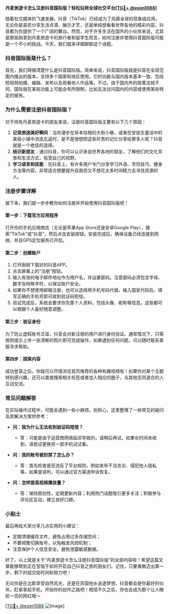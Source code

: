 **丹麦旅遊卡怎么注册抖音国际版？轻松玩转全球社交平台[[TG💪+ @esim1088](https://t.me/s/esim1088)]**

随着社交媒体的飞速发展，抖音（TikTok）已经成为了风靡全球的现象级应用。无论你是喜欢分享生活点滴、展示才艺，还是单纯想看看世界各地的精彩内容，抖音都为你提供了一个广阔的舞台。然而，对于许多生活在国外的小伙伴来说，尤其是那些刚拿到丹麦旅遊卡的旅行者和留学生而言，如何注册并使用抖音国际版可能是一个不小的挑战。今天，我们就来详细聊聊这个话题。

### 抖音国际版是什么？

首先，我们得搞清楚什么是抖音国际版。简单来说，抖音国际版就是抖音在全球范围内推出的版本，支持多个国家和地区使用。它的功能与国内版本基本一致，包括短视频拍摄、编辑、发布以及观看他人作品等。不过，由于国内外的政策法规不同，国际版在某些功能上可能会有所限制，比如无法访问国内的内容或使用某些特定的服务。

### 为什么需要注册抖音国际版？

对于持有丹麦旅遊卡的朋友来说，注册抖音国际版主要有以下几个原因：

1. **记录旅途美好瞬间**：当你漫步在哥本哈根的大街小巷，或者在安徒生童话中的美丽小镇中流连忘返时，是不是很想把这些珍贵的记忆分享给更多人呢？抖音就是一个绝佳的选择。
2. **结识新朋友**：通过抖音，你可以认识来自世界各地的朋友，了解他们的文化背景和生活方式，拓宽自己的视野。
3. **学习语言和技能**：在抖音上，有许多用户专门分享学习外语、烹饪技巧、健身方法等内容，非常适合想要提升自我但又不想花太多时间精力去寻找资源的人。

### 注册步骤详解

接下来，我们就一步步教你如何注册并开始使用抖音国际版吧！

#### 第一步：下载官方应用程序
打开你的手机应用商店（无论是苹果App Store还是安卓Google Play），搜索“TikTok”或“抖音”，然后点击安装按钮。安装完成后，确保设备已经连接到网络，并且GPS定位服务已开启。

#### 第二步：创建账户
1. 打开刚刚下载好的抖音APP。
2. 点击屏幕上的“注册”按钮。
3. 输入有效的电子邮件地址作为用户名，并设置密码。注意密码必须包含字母、数字及特殊字符，以保证账户安全。
4. 如果你不想使用邮箱注册，也可以选择用手机号码代替。输入国家代码后，填写正确的手机号即可收到验证码短信。
5. 验证完成后，系统会要求你完善个人资料，包括头像、昵称等信息。这些都可以根据个人喜好随意调整。

#### 第三步：验证身份
为了防止虚假账号泛滥，抖音会对新注册的用户进行身份验证。通常情况下，只需按照提示上传一张清晰的照片即可完成操作。如果遇到任何问题，可以随时联系客服寻求帮助。

#### 第四步：探索内容
成功登录之后，你就可以尽情浏览首页推荐的各种有趣视频啦！如果你对某个主题特别感兴趣，还可以直接搜索相关标签或者加入相应的圈子，与其他志同道合的人互动交流。

### 常见问题解答

在实际操作过程中，可能会遇到一些小麻烦。别担心，这里整理了一些常见的疑问及其解决方案供参考：

- **问：我为什么无法收到验证码短信？**
  - 答：可能是由于运营商网络延迟导致的，请稍后再试。如果长时间未收到，请尝试更换另一部手机试试看。

- **问：我的账号被封禁了怎么办？**
  - 答：首先检查是否违反了平台规则，例如发布不当言论、侵犯他人隐私等。如果是误判，可以通过官方渠道申诉恢复。

- **问：怎样提高视频播放量？**
  - 答：保持原创性，定期更新内容；利用热门话题吸引更多关注；积极参与评论区互动，建立良好口碑。

### 小贴士

最后再给大家分享几点实用的小建议：
- 定期清理缓存文件，避免占用过多存储空间；
- 不要频繁切换账号，以免触发风控机制；
- 注意保护个人信息安全，避免泄露敏感数据。

好了，以上就是关于“丹麦旅遊卡怎么注册抖音国际版”的全部内容啦！希望这篇文章能够帮到正在苦恼于如何开启自己抖音之旅的朋友们。记住，只要勇敢迈出第一步，剩下的就交给时间和努力吧！

无论你是在北欧享受自然风光，还是在异国他乡追逐梦想，抖音都会是你最好的伙伴。赶紧拿起手机，开始你的创作之路吧！相信不久之后，你也会成为那个让人眼前一亮的网红哦～

[[TG💪+ @esim1088](https://t.me/s/esim1088) ![Image](https://i.postimg.cc/4NQfJmqS/Snipaste-2025-05-13-00-14-12.png)]